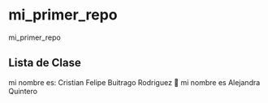 # mi_primer_repo

mi_primer_repo

## Lista de Clase

mi nombre es: Cristian Felipe Buitrago Rodriguez 🤔
mi nombre es Alejandra Quintero 